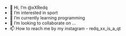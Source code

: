 - 👋 Hi, I’m @xXRedq
- 👀 I’m interested in sport
- 🌱 I’m currently learning programming
- 💞️ I’m looking to collaborate on ...
- 📫 How to reach me by my instagram - redq_xx_is_a_qt

<!---
xXRedq/xXRedq is a ✨ special ✨ repository because its `README.md` (this file) appears on your GitHub profile.
You can click the Preview link to take a look at your changes.
--->
